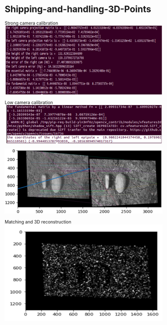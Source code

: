 # Shipping-and-handling-3D-Points
Strong camera calibration
![](https://github.com/y-ml-z/Shipping-and-handling-3D-Points/blob/main/capture1.png)

Low camera calibration
![](https://github.com/y-ml-z/Shipping-and-handling-3D-Points/blob/main/capture2.png)

![](https://github.com/y-ml-z/Shipping-and-handling-3D-Points/blob/main/capture3.png)

Matching and 3D reconstruction
![](https://github.com/y-ml-z/Shipping-and-handling-3D-Points/blob/main/capture4.png)
